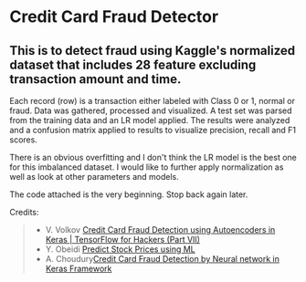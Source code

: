 # Credit Card Fraud Detector

## This is to detect fraud using Kaggle's normalized dataset that includes 28 feature excluding transaction amount and time. 

Each record (row) is a transaction either labeled with Class 0 or 1, normal or fraud. Data was gathered, processed and visualized. A test set was parsed from the training data and an LR model applied. The results were analyzed and a confusion matrix applied to results to visualize precision, recall and F1 scores.

There is an obvious overfitting and I don't think the LR model is the best one for this imbalanced dataset. I would like to further apply normalization as well as look at other parameters and models. 

The code attached is the very beginning. Stop back again later.

Credits:
> - V. Volkov [Credit Card Fraud Detection using Autoencoders in Keras | TensorFlow for Hackers (Part VII)](https://www.curiousily.com/posts/credit-card-fraud-detection-using-autoencoders-in-keras/)
> - Y. Obeidi [Predict Stock Prices using ML](https://medium.com/@randerson112358/predict-stock-prices-using-python-machine-learning-53aa024da20a)
> - A. Choudury[Credit Card Fraud Detection by Neural network in Keras Framework](https://blog.usejournal.com/credit-card-fraud-detection-by-neural-network-in-keras-4bd81cc9e7fe)
